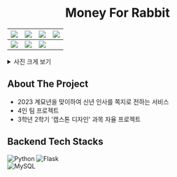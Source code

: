 <h1 align="center">Money For Rabbit</h1>

| <img src="https://user-images.githubusercontent.com/87893624/229369977-1985ac34-bb68-417b-9cf2-4dc4a45a1063.png"> | <img src="https://user-images.githubusercontent.com/87893624/229370028-f9457533-e902-493b-a420-82a2292d527f.png"> | <img src="https://user-images.githubusercontent.com/87893624/229370061-4ed7413f-782f-4a78-b0a0-4bd7137ae8b3.png"> | <img src="https://user-images.githubusercontent.com/87893624/229370106-4ff90ad7-2263-4c37-a986-9427ff2416b8.png"> 
|--|--|--|--|
| <img src="https://user-images.githubusercontent.com/87893624/229370133-03092a7c-6e9f-4e65-952c-64216c945ad2.png"> | <img src="https://user-images.githubusercontent.com/87893624/229370172-b6c15bc1-a80d-445b-a625-905040b41576.png"> | <img src="https://user-images.githubusercontent.com/87893624/229370260-16930063-3cd5-4619-bf8a-6bd5ba4c60bc.png">


<details>
	<summary>사진 크게 보기</summary>
	<div markdown="1" align="center">
		<img src="https://user-images.githubusercontent.com/87893624/229369977-1985ac34-bb68-417b-9cf2-4dc4a45a1063.png">
    <img src="https://user-images.githubusercontent.com/87893624/229370028-f9457533-e902-493b-a420-82a2292d527f.png">
    <img src="https://user-images.githubusercontent.com/87893624/229370061-4ed7413f-782f-4a78-b0a0-4bd7137ae8b3.png">
    <img src="https://user-images.githubusercontent.com/87893624/229370106-4ff90ad7-2263-4c37-a986-9427ff2416b8.png">
    <img src="https://user-images.githubusercontent.com/87893624/229370133-03092a7c-6e9f-4e65-952c-64216c945ad2.png">
    <img src="https://user-images.githubusercontent.com/87893624/229370172-b6c15bc1-a80d-445b-a625-905040b41576.png">
    <img src="https://user-images.githubusercontent.com/87893624/229370260-16930063-3cd5-4619-bf8a-6bd5ba4c60bc.png">
	</div>
</details>

## About The Project

- 2023 계묘년을 맞이하여 신년 인사를 쪽지로 전하는 서비스 
- 4인 팀 프로젝트
- 3학년 2학기 '캡스톤 디자인' 과목 자율 프로젝트

## Backend Tech Stacks
![Python][Python-logo]
![Flask][Flask-logo]  
![MySQL][MySQL-logo]

<!-- MARKDOWN LINKS & IMAGES -->
[Python-logo]: https://img.shields.io/badge/Python-3776AB?style=for-the-badge&logo=Python&logoColor=white
[Flask-logo]: https://img.shields.io/badge/Flask-000000?style=for-the-badge&logo=Flask&logoColor=white
[MySQL-logo]: https://img.shields.io/badge/MySQL-4479A1?style=for-the-badge&logo=MySQL&logoColor=white
